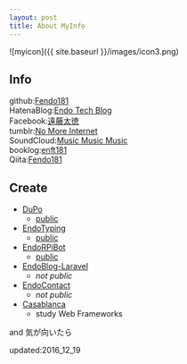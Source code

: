 ```yaml
---
layout: post
title: About MyInfo
---
```


![myicon]({{ site.baseurl }}/images/icon3.png)

## Info  
github:[Fendo181](https://github.com/Fendo181)  
HatenaBlog:[Endo Tech Blog](http://kikuchi1201.hateblo.jp/)  
Facebook:[遠藤太徳](https://www.facebook.com/profile.php?id=100005137202491)  
tumblr:[No More Internet](https://endog2.tumblr.com/)  
SoundCloud:[Music Music Music](https://music-3.tumblr.com/)  
booklog:[enft181](http://booklog.jp/users/enft181)  
Qiita:[Fendo181](https://keep.google.com/u/0/#home)  

## Create

- [DuPo](https://github.com/Fendo181/DuPo)
  - [public](http://dupo-fendo1201.sqale.jp/)
- [EndoTyping](https://github.com/Fendo181/EndoTyping)
  - [public](https://desolate-hamlet-48622.herokuapp.com/)
- [EndoRPiBot](https://github.com/Fendo181/EndoRPiBot)
  - [public](https://twitter.com/endo_RPi)
- [EndoBlog-Laravel](https://github.com/Fendo181/EndoBlog-Laravel)
  - _not public_
- [EndoContact](https://github.com/Fendo181/EndoContact_FuelPHP)
  - _not public_
- [Casablanca](https://github.com/Fendo181/Casablanca_MVC)
  - study Web Frameworks

and 気が向いたら

updated:2016_12_19
